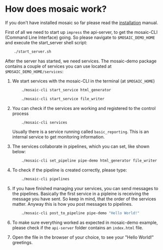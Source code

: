 # How does mosaic work?

If you don't have installed mosaic so far please read the [installation](installation.md) manual.

First of all we need to start up `impress` the api-server, to get the mosaic-CLI (Command Line Interface) going. So 
please navigate to `$MOSAIC_DEMO_HOME` and execute the start_server shell script:
```bash
	./start_server.sh
``` 

After the server has started, we need services. The mosaic-demo package contains a couple of services you can use 
located at `$MOSAIC_DEMO_HOME/services`: 

1. We start services with the mosaic-CLI in the terminal (at `$MOSAIC_HOME`)

	```bash
		./mosaic-cli start_service html_generator
	```
	```bash 
		./mosaic-cli start_service file_writer
	```
2. You can check if the services are working and registered to the control process
	```bash
		./mosaic-cli services
	```
	Usually there is a service running called `basic_reporting`. This is an internal service to get monitoring 
	information.
3. The services collaborate in pipelines, which you can set, like shown below:
	```bash
		./mosaic-cli set_pipeline pipe-demo html_generator file_writer
	```
4. To check if the pipeline is created correctly, please type:
	```bash
		./mosaic-cli pipelines
	```
5. If you have finished managing your services, you can send messages to the pipelines. Basically the first service in
	a pipleine is receiving the message you have sent. So keep in mind, that the order of the services matter. Anyway
	this is how you post messages to pipelines.
	```bash
		./mosaic-cli post_to_pipeline pipe-demo "Hello World!"
	```
6. To make sure everything worked as expected in mosaic-demo example, please check if the `api-server` folder contains
	an `index.html` file.
7. Open the file in the browser of your choice, to see your "Hello World!" greetings.


